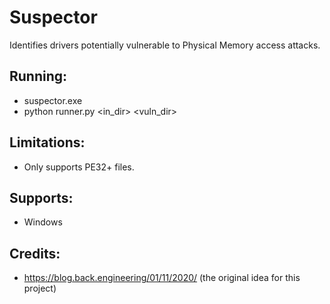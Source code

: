# Suspector

Identifies drivers potentially vulnerable to Physical Memory access attacks.

## Running:
  - suspector.exe <file>
  - python runner.py <in_dir> <vuln_dir>

## Limitations:
  - Only supports PE32+ files.

## Supports:
 - Windows

## Credits:
  - https://blog.back.engineering/01/11/2020/ (the original idea for this project)